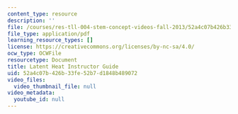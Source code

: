 ```yaml
---
content_type: resource
description: ''
file: /courses/res-tll-004-stem-concept-videos-fall-2013/52a4c07b426b33fe52b7d1848b489072_MITRES_TLL-004F13_Latnt_IG.pdf
file_type: application/pdf
learning_resource_types: []
license: https://creativecommons.org/licenses/by-nc-sa/4.0/
ocw_type: OCWFile
resourcetype: Document
title: Latent Heat Instructor Guide
uid: 52a4c07b-426b-33fe-52b7-d1848b489072
video_files:
  video_thumbnail_file: null
video_metadata:
  youtube_id: null
---
```

